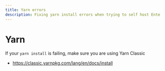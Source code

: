 ```yaml
---
title: Yarn errors
description: Fixing yarn install errors when trying to self host Ente
---
```


# Yarn

If your `yarn install` is failing, make sure you are using Yarn Classic

-   https://classic.yarnpkg.com/lang/en/docs/install
